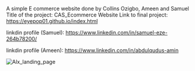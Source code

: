 A simple E commerce website done by Collins Ozigbo, Ameen and Samuel
Title of the project: CAS_Ecommerce Website
Link to final project: https://eyepop01.github.io/index.html

linkdin profile (Samuel): https://www.linkedin.com/in/samuel-eze-264b78200/

linkdin profile (Ameen): https://www.linkedin.com/in/abdulqudus-amin

![Alx_landing_page](https://user-images.githubusercontent.com/99145254/211627747-0c8941fa-55f1-4422-98e3-b92041281d26.JPG)
